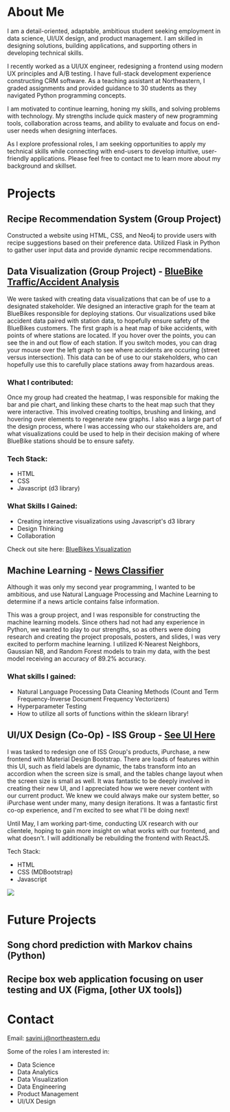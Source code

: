 # About Me
I am a detail-oriented, adaptable, ambitious student seeking employment in data science, UI/UX design, and product management. I am skilled in designing solutions, building applications, and supporting others in developing technical skills. 

I recently worked as a UI/UX engineer, redesigning a frontend using modern UX principles and A/B testing. I have full-stack development experience constructing CRM software. As a teaching assistant at Northeastern, I graded assignments and provided guidance to 30 students as they navigated Python programming concepts.

I am motivated to continue learning, honing my skills, and solving problems with technology. My strengths include quick mastery of new programming tools, collaboration across teams, and ability to evaluate and focus on end-user needs when designing interfaces.

As I explore professional roles, I am seeking opportunities to apply my technical skills while connecting with end-users to develop intuitive, user-friendly applications. Please feel free to contact me to learn more about my background and skillset.

# Projects

## Recipe Recommendation System (Group Project)
Constructed a website using HTML, CSS, and Neo4j to provide users with recipe suggestions based on their preference data. Utilized Flask in Python to gather user input data and provide dynamic recipe recommendations.


## Data Visualization (Group Project) - [BlueBike Traffic/Accident Analysis](https://github.com/julianwsavini/BlueBikes_Visualization_Final_Project)
We were tasked with creating data visualizations that can be of use to a designated stakeholder. We designed an interactive graph for the team at BlueBikes responsible for deploying stations. Our visualizations used bike accident data paired with station data, to hopefully ensure safety of the BlueBikes customers. The first graph is a heat map of bike accidents, with points of where stations are located. If you hover over the points, you can see the in and out flow of each station. If you switch modes, you can drag your mouse over the left graph to see where accidents are occuring (street versus intersection). This data can be of use to our stakeholders, who can hopefully use this to carefully place stations away from hazardous areas.

### What I contributed:
Once my group had created the heatmap, I was responsible for making the bar and pie chart, and linking these charts to the heat map such that they were interactive. This involved creating tooltips, brushing and linking, and hovering over elements to regenerate new graphs. I also was a large part of the design process, where I was accessing who our stakeholders are, and what visualizations could be used to help in their decision making of where BlueBike stations should be to ensure safety.

### Tech Stack:
- HTML
- CSS
- Javascript (d3 library)

### What Skills I Gained:
- Creating interactive visualizations using Javascript's d3 library
- Design Thinking
- Collaboration

Check out site here: [BlueBikes Visualization](https://ds4200-s23-class.github.io/project-julian-jake-david-aneek/)


## Machine Learning - [News Classifier](https://github.com/julianwsavini/news_classification)
Although it was only my second year programming, I wanted to be ambitious, and use Natural Language Processing and Machine Learning to determine if a news article contains false information.

This was a group project, and I was responsible for constructing the machine learning models. Since others had not had any experience in Python, we wanted to play to our strengths, so as others were doing research and creating the project proposals, posters, and slides, I was very excited to perform machine learning. I utilized K-Nearest Neighbors, Gaussian NB, and Random Forest models to train my data, with the best model receiving an accuracy of 89.2% accuracy.

### What skills I gained:
- Natural Language Processing Data Cleaning Methods (Count and Term Frequency-Inverse Document Frequency Vectorizers)
- Hyperparameter Testing
- How to utilize all sorts of functions within the sklearn library!

  
## UI/UX Design (Co-Op) - ISS Group - [See UI Here](https://github.com/julianwsavini/Co-Op-Project)
I was tasked to redesign one of ISS Group's products, iPurchase, a new frontend with Material Design Bootstrap. There are loads of features within this UI, such as field labels are dynamic, the tabs transform into an accordion when the screen size is small, and the tables change layout when the screen size is small as well. It was fantastic to be deeply involved in creating their new UI, and I appreciated how we were never content with our current product. We knew we could always make our system better, so iPurchase went under many, many design iterations. It was a fantastic first co-op experience, and I'm excited to see what I'll be doing next!

Until May, I am working part-time, conducting UX research with our clientele, hoping to gain more insight on what works with our frontend, and what doesn't. I will additionally be rebuilding the frontend with ReactJS.

Tech Stack:
- HTML
- CSS (MDBootstrap)
- Javascript

<img src="https://github.com/julianwsavini/julianwsavini.github.io/assets/93225744/a285bfc4-d173-47a9-b01d-f63eac242d0e"/>


# Future Projects

## Song chord prediction with Markov chains (Python)

## Recipe box web application focusing on user testing and UX (Figma, [other UX tools])

# Contact
Email: savini.j@northeastern.edu

Some of the roles I am interested in:
- Data Science
- Data Analytics
- Data Visualization
- Data Engineering
- Product Management
- UI/UX Design
